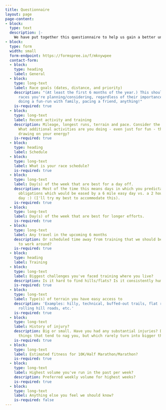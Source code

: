 ```yaml
---
title: Questionnaire
layout: page
page-content:
- block:
  type: text
  description: |-
    We have put together this questionnaire to help us gain a better understanding of your running history and your goals for the future. This will help lay the foundation for our relationship. All of the questions marked with an asterisk (*) are required.
- block:
  type: form
  width: small
  form-endpoint: https://formspree.io/f/mknywpee
  contact-form:
  - block:
    type: heading
    label: General
  - block:
    type: long-text
    label: Race goals (dates, distance, and priority)
    description: "(At least the first 6 months of the year.) This should include **any**
      races you're planning/considering, regardless of their importance. If you're
      doing a fun-run with family, pacing a friend, anything!"
    is-required: true
  - block:
    type: long-text
    label: Recent activity and training
    description: Mileage, longest runs, terrain and pace. Consider the past month.
      What additional activities are you doing - even just for fun - that might be
      drawing on your energy?
    is-required: true
  - block:
    type: heading
    label: Schedule
  - block:
    type: long-text
    label: What is your race schedule?
    is-required: true
  - block:
    type: long-text
    label: Day(s) of the week that are best for a day off.
    description: Most of the time this means days in which you predictably have work/family
      obligations which would be eased by a 6 mile easy day vs. a 2 hour long run
      day :) (I'll try my best to accommodate this).
    is-required: true
  - block:
    type: long-text
    label: Day(s) of the week that are best for longer efforts.
    is-required: true
  - block:
    type: long-text
    label: Any travel in the upcoming 6 months
    description: Or scheduled time away from training that we should be aware of/plan
      to work around?
    is-required: true
  - block:
    type: heading
    label: Training
  - block:
    type: long-text
    label: Biggest challenges you've faced training where you live?
    description: Is it hard to find hills/flats? Is it consistently humid or icy?
    is-required: true
  - block:
    type: long-text
    label: Type(s) of terrain you have easy access to
    description: 'Examples: hilly, technical, buffed-out trails, flat roads, track,
      rolling hill roads, etc.'
    is-required: true
  - block:
    type: long-text
    label: History of injury?
    description: Big or small. Have you had any substantial injuries? Do you have
      things that tend to nag you, but which rarely turn into bigger things?
    is-required: true
  - block:
    type: long-text
    label: Estimated fitness for 10K/Half Marathon/Marathon?
    is-required: true
  - block:
    type: long-text
    label: Highest volume you've run in the past per week?
    description: Preferred weekly volume for highest weeks?
    is-required: true
  - block:
    type: long-text
    label: Anything else you feel we should know?
    is-required: false
---
```


